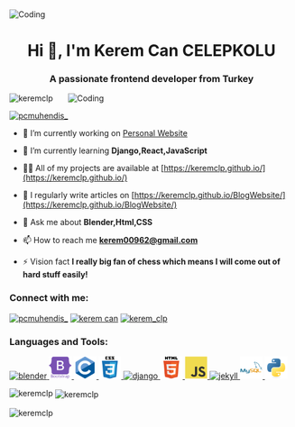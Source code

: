 <img align="center" alt="Coding" width="450" src="https://mir-s3-cdn-cf.behance.net/project_modules/max_1200/0f80ca43716229.57fa491f3f92e.gif">
<h1 align="center">Hi 👋, I'm Kerem Can CELEPKOLU</h1>
<h3 align="center">A passionate frontend developer from Turkey</h3>
<img align="right" alt="Coding" width="400" src="https://cdn.dribbble.com/users/1162077/screenshots/3848914/programmer.gif">


<p align="left"> <img src="https://komarev.com/ghpvc/?username=keremclp&label=Profile%20views&color=0e75b6&style=flat" alt="keremclp" /> </p>

<p align="left"> <a href="https://twitter.com/pcmuhendis_" target="blank"><img src="https://img.shields.io/twitter/follow/pcmuhendis_?logo=twitter&style=for-the-badge" alt="pcmuhendis_" /></a> </p>

- 🔭 I’m currently working on [Personal Website](https://keremclp.github.io/)

- 🌱 I’m currently learning **Django,React,JavaScript**

- 👨‍💻 All of my projects are available at [https://keremclp.github.io/](https://keremclp.github.io/)

- 📝 I regularly write articles on [https://keremclp.github.io/BlogWebsite/](https://keremclp.github.io/BlogWebsite/)

- 💬 Ask me about **Blender,Html,CSS**

- 📫 How to reach me **kerem00962@gmail.com**

- ⚡ Vision fact **I really big fan of chess which means I will come out of hard stuff easily!**

<h3 align="left">Connect with me:</h3>
<p align="left">
<a href="https://twitter.com/pcmuhendis_" target="blank"><img align="center" src="https://raw.githubusercontent.com/rahuldkjain/github-profile-readme-generator/master/src/images/icons/Social/twitter.svg" alt="pcmuhendis_" height="30" width="40" /></a>
<a href="https://linkedin.com/in/kerem can" target="blank"><img align="center" src="https://raw.githubusercontent.com/rahuldkjain/github-profile-readme-generator/master/src/images/icons/Social/linked-in-alt.svg" alt="kerem can" height="30" width="40" /></a>
<a href="https://instagram.com/kerem_clp" target="blank"><img align="center" src="https://raw.githubusercontent.com/rahuldkjain/github-profile-readme-generator/master/src/images/icons/Social/instagram.svg" alt="kerem_clp" height="30" width="40" /></a>
</p>

<h3 align="left">Languages and Tools:</h3>
<p align="left"> <a href="https://www.blender.org/" target="_blank" rel="noreferrer"> <img src="https://download.blender.org/branding/community/blender_community_badge_white.svg" alt="blender" width="40" height="40"/> </a> <a href="https://getbootstrap.com" target="_blank" rel="noreferrer"> <img src="https://raw.githubusercontent.com/devicons/devicon/master/icons/bootstrap/bootstrap-plain-wordmark.svg" alt="bootstrap" width="40" height="40"/> </a> <a href="https://www.cprogramming.com/" target="_blank" rel="noreferrer"> <img src="https://raw.githubusercontent.com/devicons/devicon/master/icons/c/c-original.svg" alt="c" width="40" height="40"/> </a> <a href="https://www.w3schools.com/css/" target="_blank" rel="noreferrer"> <img src="https://raw.githubusercontent.com/devicons/devicon/master/icons/css3/css3-original-wordmark.svg" alt="css3" width="40" height="40"/> </a> <a href="https://www.djangoproject.com/" target="_blank" rel="noreferrer"> <img src="https://cdn.worldvectorlogo.com/logos/django.svg" alt="django" width="40" height="40"/> </a> <a href="https://www.w3.org/html/" target="_blank" rel="noreferrer"> <img src="https://raw.githubusercontent.com/devicons/devicon/master/icons/html5/html5-original-wordmark.svg" alt="html5" width="40" height="40"/> </a> <a href="https://developer.mozilla.org/en-US/docs/Web/JavaScript" target="_blank" rel="noreferrer"> <img src="https://raw.githubusercontent.com/devicons/devicon/master/icons/javascript/javascript-original.svg" alt="javascript" width="40" height="40"/> </a> <a href="https://jekyllrb.com/" target="_blank" rel="noreferrer"> <img src="https://www.vectorlogo.zone/logos/jekyllrb/jekyllrb-icon.svg" alt="jekyll" width="40" height="40"/> </a> <a href="https://www.mysql.com/" target="_blank" rel="noreferrer"> <img src="https://raw.githubusercontent.com/devicons/devicon/master/icons/mysql/mysql-original-wordmark.svg" alt="mysql" width="40" height="40"/> </a> <a href="https://www.python.org" target="_blank" rel="noreferrer"> <img src="https://raw.githubusercontent.com/devicons/devicon/master/icons/python/python-original.svg" alt="python" width="40" height="40"/> </a> </p>

<p><img align="left" src="https://github-readme-stats.vercel.app/api/top-langs?username=keremclp&show_icons=true&locale=en&layout=compact" alt="keremclp" /></p>

<p>&nbsp;<img align="center" src="https://github-readme-stats.vercel.app/api?username=keremclp&show_icons=true&locale=en" alt="keremclp" /></p>

<p><img align="center" src="https://github-readme-streak-stats.herokuapp.com/?user=keremclp&" alt="keremclp" /></p>

